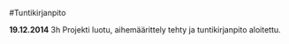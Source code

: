 #Tuntikirjanpito

**19.12.2014** 3h Projekti luotu, aihemäärittely tehty ja tuntikirjanpito aloitettu.


